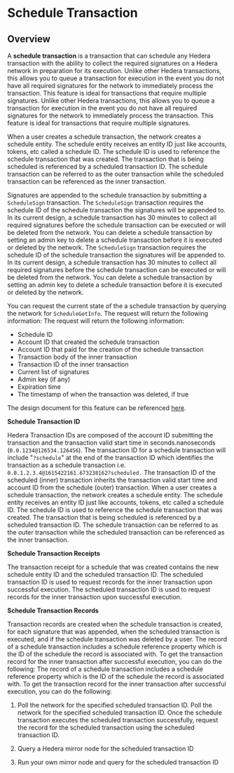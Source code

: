 # Schedule Transaction

## Overview

A **schedule transaction** is a transaction that can schedule any Hedera transaction with the ability to collect the required signatures on a Hedera network in preparation for its execution. Unlike other Hedera transactions, this allows you to queue a transaction for execution in the event you do not have all required signatures for the network to immediately process the transaction. This feature is ideal for transactions that require multiple signatures. Unlike other Hedera transactions, this allows you to queue a transaction for execution in the event you do not have all required signatures for the network to immediately process the transaction. This feature is ideal for transactions that require multiple signatures.

When a user creates a schedule transaction, the network creates a schedule entity. The schedule entity receives an entity ID just like accounts, tokens, etc called a schedule ID. The schedule ID is used to reference the schedule transaction that was created. The transaction that is being scheduled is referenced by a scheduled transaction ID. The schedule transaction can be referred to as the outer transaction while the scheduled transaction can be referenced as the inner transaction.

 Signatures are appended to the schedule transaction by submitting a `ScheduleSign` transaction. The `ScheduleSign` transaction requires the schedule ID of the schedule transaction the signatures will be appended to. In its current design, a schedule transaction has 30 minutes to collect all required signatures before the schedule transaction can be executed or will be deleted from the network. You can delete a schedule transaction by setting an admin key to delete a schedule transaction before it is executed or deleted by the network. The `ScheduleSign` transaction requires the schedule ID of the schedule transaction the signatures will be appended to. In its current design, a schedule transaction has 30 minutes to collect all required signatures before the schedule transaction can be executed or will be deleted from the network. You can delete a schedule transaction by setting an admin key to delete a schedule transaction before it is executed or deleted by the network.

You can request the current state of the a schedule transaction by querying the network for `ScheduleGetInfo`. The request will return the following information: The request will return the following information:

* Schedule ID
* Account ID that created the schedule transaction
* Account ID that paid for the creation of the schedule transaction
* Transaction body of the inner transaction
* Transaction ID of the inner transaction
* Current list of signatures
* Admin key \(if any\)
* Expiration time
* The timestamp of when the transaction was deleted, if true

The design document for this feature can be referenced [here](https://github.com/hashgraph/hedera-services/blob/master/docs/scheduled-transactions/revised-spec.md).

**Schedule Transaction ID**

Hedera Transaction IDs are composed of the account ID submitting the transaction and the transaction valid start time in seconds.nanoseconds \(`0.0.1234@126534.126456`\). The transaction ID for a schedule transaction will include "`?schedule`" at the end of the transaction ID which identifies the transaction as a schedule transaction i.e. `0.0.1.2.3.4@1615422161.673238162?scheduled.` The transaction ID of the scheduled \(inner\) transaction inherits the transaction valid start time and account ID from the schedule \(outer\) transaction. When a user creates a schedule transaction, the network creates a schedule entity. The schedule entity receives an entity ID just like accounts, tokens, etc called a schedule ID. The schedule ID is used to reference the schedule transaction that was created. The transaction that is being scheduled is referenced by a scheduled transaction ID. The schedule transaction can be referred to as the outer transaction while the scheduled transaction can be referenced as the inner transaction.

**Schedule Transaction Receipts**

The transaction receipt for a schedule that was created contains the new schedule entity ID and the scheduled transaction ID. The scheduled transaction ID is used to request records for the inner transaction upon successful execution. The scheduled transaction ID is used to request records for the inner transaction upon successful execution.

**Schedule Transaction Records**

Transaction records are created when the schedule transaction is created, for each signature that was appended, when the scheduled transaction is executed, and if the schedule transaction was deleted by a user. The record of a schedule transaction includes a schedule reference property which is the ID of the schedule the record is associated with. To get the transaction record for the inner transaction after successful execution, you can do the following: The record of a schedule transaction includes a schedule reference property which is the ID of the schedule the record is associated with. To get the transaction record for the inner transaction after successful execution, you can do the following:

1. Poll the network for the specified scheduled transaction ID. Poll the network for the specified scheduled transaction ID. Once the schedule transaction executes the scheduled transaction successfully, request the record for the scheduled transaction using the scheduled transaction ID.

  2.  Query a Hedera mirror node for the scheduled transaction ID

  3. Run your own mirror node and query for the scheduled transaction ID


